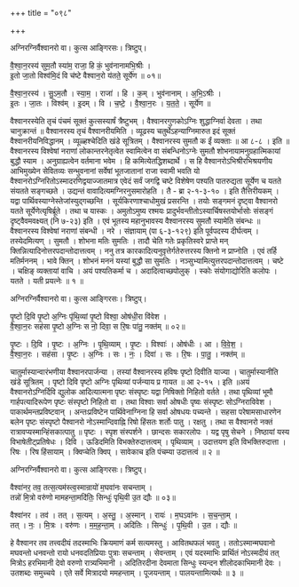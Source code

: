 +++
title = "०९८"

+++


अग्निरग्निर्वैश्वानरो वा। कुत्स आङ्गिरसः। त्रिष्टुप्।

वै॒श्वा॒न॒रस्य॑ सुम॒तौ स्या॑म॒ राजा॒ हि कं॒ भुव॑नानामभि॒श्रीः ।  
इ॒तो जा॒तो विश्व॑मि॒दं वि च॑ष्टे वैश्वान॒रो य॑तते॒ सूर्ये॑ण ॥ ०१॥

वै॒श्वा॒न॒रस्य॑ । सु॒ऽम॒तौ । स्या॒म॒ । राजा॑ । हि । क॒म् । भुव॑नानाम् । अ॒भि॒ऽश्रीः ।  
इ॒तः । जा॒तः । विश्व॑म् । इ॒दम् । वि । च॒ष्टे॒ । वै॒श्वा॒न॒रः । य॒त॒ते॒ । सूर्ये॑ण ॥

वैश्वानरस्येति तृचं पंचमं सूक्तं कुत्सस्यार्षं त्रैष्टुभम् । वैश्वानरगुणकोऽग्निः शुद्धाग्निर्वा देवता । तथा चानुक्रान्तं ॥ वैश्वानरस्य तृचं वैश्वानरीयमिति । व्यूढस्य चतुर्थेऽहन्याग्निमारुत इदं सूक्तं वैश्वानरीयनिविद्धानम् । व्यूळ्हश्चेदिति खंडे सूत्रितम् । वैश्वानरस्य सुमतौ क ईं व्यक्ताः ॥ आ ८-८ । इति ॥वैश्वानरस्य विश्वेषां नराणां लोकान्तरनेतृत्वेत स्वामित्वेन वा संबन्धिनोऽग्नेः सुमतौ शोभनायामनुग्रहात्मिकायां बुद्धौ स्याम । अनुग्राह्यत्वेन वर्तमाना भवेम । हि कमित्येतद्धिशब्दार्थे । स हि वैश्वानरोऽभिश्रीरभिश्रयणीय आभिमुख्येन सेवितव्यः सन्भुवनानां सर्वेषां भूतजातानां राजा स्वामी भवति यो वैश्वानरोऽग्निरितोऽस्मादरणिद्वयाज्जातमात्र एवेदं सर्वं जगद्वि चष्टे विशेषेण पश्यति पातरुद्यता सूर्येण च यतते संयतते सङ्गच्छते । उद्यन्तं वावादित्यमग्निरनुसमारोहति । तै - ब्रा २-१-३-१० । इति तैत्तिरीयकम् । यद्वा पार्थिवस्याग्नेस्तेजांस्युद्गच्छन्ति । सूर्यकिरणाश्चाधोमुखं प्रसरन्ति । तयोः सङ्गमनं दृष्ट्वा वैश्वानरो यतते सूर्येणेत्यृषिर्ब्रूते । तथा च यास्कः । अमुतोऽमुष्य रश्मयः प्रादुर्भवन्तीतोऽस्यार्चिषस्तयोर्भासोः संसङ्गं दृष्ट्वैवमवक्ष्यत् (नि ७-२३) इति । एवं भूतस्य महानुभावस्य वैश्वानरस्य सुमतौ स्यामेति संबन्धः ॥ वैश्वानरस्य विश्वेषां नराणां संबन्धी । नरे । संज्ञायाम् (पा ६-३-१२९) इति पूर्वपदस्य दीर्घत्वम् । तस्येदमित्यण् । सुमतौ । शोभना मतिः सुमतिः । तादौ चेति गतेः प्रकृतिस्वरे प्राप्ते मन् क्तिन्नित्यादिनोत्तरपदान्तोदात्तत्वम् । ननु तत्र कारकादित्यनुवृत्तेर्गतेरुत्तरस्य क्तिनो न प्राप्नोति । एवं तर्हि मतिर्मननम् । भावे क्तिन् । शोभनं मननं यस्यां बुद्धौ सा सुमतिः । नञ्सुभ्यामित्युत्तरपदान्तोदात्तत्वम् । चष्टे । चक्षिङ् व्यक्तायां वाचि । अयं पश्यतिकर्मा च । अदादित्वाच्छपोलुक् । स्कोः संयोगाद्योरिति कलोपः । यतते । यती प्रयत्नेः ॥ १ ॥

अग्निरग्निर्वैश्वानरो वा। कुत्स आङ्गिरसः। त्रिष्टुप्।

पृ॒ष्टो दि॒वि पृ॒ष्टो अ॒ग्निः पृ॑थि॒व्यां पृ॒ष्टो विश्वा॒ ओष॑धी॒रा वि॑वेश ।  
वै॒श्वा॒न॒रः सह॑सा पृ॒ष्टो अ॒ग्निः स नो॒ दिवा॒ स रि॒षः पा॑तु॒ नक्त॑म् ॥ ०२॥

पृ॒ष्टः । दि॒वि । पृ॒ष्टः । अ॒ग्निः । पृ॒थि॒व्याम् । पृ॒ष्टः । विश्वाः॑ । ओष॑धीः । आ । वि॒वे॒श॒ ।  
वै॒श्वा॒न॒रः । सह॑सा । पृ॒ष्टः । अ॒ग्निः । सः । नः॒ । दिवा॑ । सः । रि॒षः । पा॒तु॒ । नक्त॑म् ॥

चातुर्मास्यान्वारंभणीया वैश्वानरपार्जन्या । तस्यां वैश्वानरस्य हविषः पृष्टो दिवीति याज्या । चातुर्मास्यानीति खंडे सूत्रितम् । पृष्टो दिवि पृष्टो अग्निः पृथिव्यां पर्जन्याय प्र गायत ॥ आ २-१५ । इति ॥अयं वैश्वानरोऽग्निर्दिवि द्युलोक आदित्यात्मना पृष्टः संस्पृष्टः यद्वा निषिक्तो निहितो वर्तते । तथा पृथिव्यां भूमौ गार्हपत्यादिरूपेण पृष्टः संस्पृष्टो निहितो वा । तथा विश्वाः सर्वा ओषधीः पृष्वः संस्पृष्टः सोऽग्निराविवेश । पाकार्थमन्तप्रविष्टवान् । अन्तःप्रविष्टेन पार्थिवेनाग्निना हि सर्वा ओषधयः पच्यन्ते । सहसा परेषामसाधारणेन बलेन पृष्टः संस्पृष्टो पैश्वानरो नोऽस्मान्दिवाह्नि रिषो हिंसतः शर्तोः पातु । रक्षतु । तथा स वैश्वानरो नक्तं रात्रावप्यस्मान्हिंसकात्पातु ॥ पृष्टः । स्पृश संस्पर्शने । छान्दसः सकारलोपः । यद्व पृषु सेचने । निष्ठायां यस्य विभाषेतीट्प्रतिषेधः । दिवि । ऊडिदमिति विभक्तेरुदात्तत्वम् । पृथिव्याम् । उदात्तयण इति विभक्तिरुदात्ता । रिषः । रिष हिंसायाम् । क्विप्चेति क्विप् । सावेकाच इति पंचम्या उदात्तत्वं ॥ २ ॥

अग्निरग्निर्वैश्वानरो वा। कुत्स आङ्गिरसः। त्रिष्टुप्।

वैश्वा॑नर॒ तव॒ तत्स॒त्यम॑स्त्व॒स्मान्रायो॑ म॒घवा॑नः सचन्ताम् ।  
तन्नो॑ मि॒त्रो वरु॑णो मामहन्ता॒मदि॑तिः॒ सिन्धुः॑ पृथि॒वी उ॒त द्यौः ॥ ०३॥

वैश्वा॑नर । तव॑ । तत् । स॒त्यम् । अ॒स्तु॒ । अ॒स्मान् । रायः॑ । म॒घऽवा॑नः । स॒च॒न्ता॒म् ।  
तत् । नः॒ । मि॒त्रः । वरु॑णः । म॒म॒ह॒न्ता॒म् । अदि॑तिः । सिन्धुः॑ । पृ॒थि॒वी । उ॒त । द्यौः ॥

हे वैश्वानर तव तत्त्वदीयं तदस्माभिः क्रियमाणं कर्म सत्यमस्तु । आवितथफलं भवतु । ततोऽस्मान्मघवानो मघवन्तो धनवन्तो रायो धनवदतिप्रियाः पुत्राः सचन्ताम् । सेवन्ताम् । एवं यदस्माभिः प्रार्थितं नोऽस्मदीयं तत् मित्रोऽ हरभिमानी देवो वरुणो रात्र्यभिमानी । अदितिरदीना देवमाता सिन्धुः स्यन्दन शीलोदकाभिमानी देवः । उतशब्दः समुच्चये । एते सर्वे मित्रादयो ममहन्ताम् । पूजयन्ताम् । पालयन्तामित्यर्थः ॥ ३ ॥